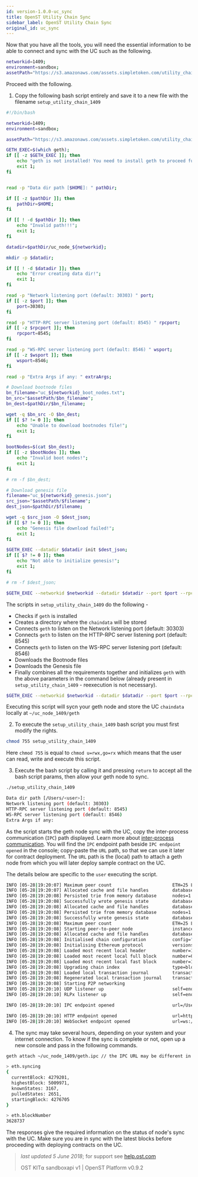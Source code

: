 ```yaml
---
id: version-1.0.0-uc_sync
title: OpenST Utility Chain Sync 
sidebar_label: OpenST Utility Chain Sync 
original_id: uc_sync
---
```


Now that you have all the tools, you will need the essential information to be able to connect and sync with the UC such as the following. 

```bash
networkid=1409;
environment=sandbox;
assetPath="https://s3.amazonaws.com/assets.simpletoken.com/utility_chain/$environment";
```
Proceed with the following. 

1. Copy the following bash script entirely and save it to a new file with the filename `setup_utility_chain_1409`

```bash
#!/bin/bash

networkid=1409;
environment=sandbox;

assetPath="https://s3.amazonaws.com/assets.simpletoken.com/utility_chain/$environment";

GETH_EXEC=$(which geth);
if [[ -z $GETH_EXEC ]]; then
	echo "geth is not installed! You need to install geth to proceed further."
	exit 1;
fi


read -p "Data dir path [$HOME]: " pathDir;

if [[ -z $pathDir ]]; then
	pathDir=$HOME;
fi

if [[ ! -d $pathDir ]]; then
	echo "Invalid path!!!";
	exit 1;
fi

datadir=$pathDir/uc_node_${networkid};

mkdir -p $datadir;

if [[ ! -d $datadir ]]; then
	echo "Error creating data dir!";
	exit 1;
fi

read -p "Network listening port (default: 30303) " port;
if [[ -z $port ]]; then
	port=30303;
fi

read -p "HTTP-RPC server listening port (default: 8545) " rpcport;
if [[ -z $rpcport ]]; then
	rpcport=8545;
fi

read -p "WS-RPC server listening port (default: 8546) " wsport;
if [[ -z $wsport ]]; then
	wsport=8546;
fi

read -p "Extra Args if any: " extraArgs;

# Download bootnode files
bn_filename="uc_${networkid}_boot_nodes.txt";
bn_src="$assetPath/$bn_filename";
bn_dest=$pathDir/$bn_filename;

wget -q $bn_src -O $bn_dest;
if [[ $? != 0 ]]; then
	echo "Unable to download bootnodes file!";
	exit 1;
fi

bootNodes=$(cat $bn_dest);
if [[ -z $bootNodes ]]; then
	echo "Invalid boot nodes!";
	exit 1;
fi

# rm -f $bn_dest;

# Download genesis file
filename="uc_${networkid}_genesis.json";
src_json="$assetPath/$filename";
dest_json=$pathDir/$filename;

wget -q $src_json -O $dest_json;
if [[ $? != 0 ]]; then
	echo "Genesis file download failed!";
	exit 1;
fi

$GETH_EXEC --datadir $datadir init $dest_json;
if [[ $? != 0 ]]; then
	echo "Not able to initialize genesis!";
	exit 1;
fi

# rm -f $dest_json;

$GETH_EXEC --networkid $networkid --datadir $datadir --port $port --rpc --rpcapi eth,net,web3,personal --rpcport $rpcport --ws --wsport $wsport --bootnodes $bootNodes $extraArgs;

```

The scripts in `setup_utility_chain_1409` do the following -

* Checks if `geth` is installed
* Creates a directory where the `chaindata` will be stored
* Connects `geth` to listen on the Network listening port (default: 30303)
* Connects `geth` to listen on the HTTP-RPC server listening port (default: 8545)
* Connects `geth` to listen on the WS-RPC server listening port (default: 8546)
* Downloads the Bootnode files
* Downloads the Genesis file
* Finally combines all the requirements together and initializes `geth` with the above parameters in the command below (already present in `setup_utility_chain_1409` - reexecution is not necessary). 

```bash
$GETH_EXEC --networkid $networkid --datadir $datadir --port $port --rpc --rpcapi eth,net,web3,personal --rpcport $rpcport --ws --wsport $wsport --bootnodes $bootNodes $extraArgs;
```
Executing this script will sycn your geth node and store the UC `chaindata` locally at `~/uc_node_1409/geth`


2. To execute the `setup_utility_chain_1409` bash script you must first modify the rights.

```bash
chmod 755 setup_utility_chain_1409
```
Here `chmod 755` is equal to `chmod u=rwx,go=rx` which means that the user can read, write and execute this script.

3. Execute the bash script by calling it and pressing `return` to accept all the bash script params, then allow your geth node to sync.

```bash
./setup_utility_chain_1409

Data dir path [/Users/<user>]:
Network listening port (default: 30303)
HTTP-RPC server listening port (default: 8545)
WS-RPC server listening port (default: 8546)
Extra Args if any:
```

As the script starts the geth node sync with the UC, copy the inter-process communication (`IPC`) path displayed. Learn more about [inter-process communication](https://en.wikipedia.org/wiki/Inter-process_communication). You will find the `IPC` endpoint path beside `IPC endpoint opened` in the console; copy-paste the `URL` path, so that we can use it later for contract deployment. The `URL` path is the (local) path to attach a geth node from which you will later deploy sample contract on the UC. 

The details below are specific to the `user` executing the script. 

```bash
INFO [05-28|19:20:07] Maximum peer count                       ETH=25 LES=0 total=25
INFO [05-28|19:20:07] Allocated cache and file handles         database=/Users/<user>/uc_node_1409/geth/chaindata cache=16 handles=16
INFO [05-28|19:20:08] Persisted trie from memory database      nodes=1 size=204.00B time=3.397µs gcnodes=0 gcsize=0.00B gctime=0s livenodes=1 livesize=0.00B
INFO [05-28|19:20:08] Successfully wrote genesis state         database=chaindata                                 hash=56b364…cffdd0
INFO [05-28|19:20:08] Allocated cache and file handles         database=/Users/noslav/uc_node_1409/geth/lightchaindata cache=16 handles=16
INFO [05-28|19:20:08] Persisted trie from memory database      nodes=1 size=204.00B time=4.137µs gcnodes=0 gcsize=0.00B gctime=0s livenodes=1 livesize=0.00B
INFO [05-28|19:20:08] Successfully wrote genesis state         database=lightchaindata                                 hash=56b364…cffdd0
INFO [05-28|19:20:08] Maximum peer count                       ETH=25 LES=0 total=25
INFO [05-28|19:20:08] Starting peer-to-peer node               instance=Geth/v1.8.2-stable/darwin-amd64/go1.10
INFO [05-28|19:20:08] Allocated cache and file handles         database=/Users/noslav/uc_node_1409/geth/chaindata cache=768 handles=1024
INFO [05-28|19:20:08] Initialised chain configuration          config="{ChainID: 1409 Homestead: 1 DAO: <nil> DAOSupport: false EIP150: 2 EIP155: 3 EIP158: 3 Byzantium: 4 Constantinople: <nil> Engine: clique}"
INFO [05-28|19:20:08] Initialising Ethereum protocol           versions="[63 62]" network=1409
INFO [05-28|19:20:08] Loaded most recent local header          number=173105 hash=5ab820…fa0ed5 td=346002
INFO [05-28|19:20:08] Loaded most recent local full block      number=0      hash=56b364…cffdd0 td=1
INFO [05-28|19:20:08] Loaded most recent local fast block      number=138286 hash=9c6c4e…d3f9a6 td=276364
INFO [05-28|19:20:08] Upgrading chain index                    type=bloombits percentage=42
INFO [05-28|19:20:08] Loaded local transaction journal         transactions=0 dropped=0
INFO [05-28|19:20:08] Regenerated local transaction journal    transactions=0 accounts=0
INFO [05-28|19:20:08] Starting P2P networking
INFO [05-28|19:20:10] UDP listener up                          self=enode://12c784bd9fc1a53b2fea73452de3c163ad83617a7b906f6bdc3fadee3a6a70ef16be1346ebc7356906fb3977157abb1f4c7c1d36e6b7f2cec96f56cbf3603b49@[::]:30303
INFO [05-28|19:20:10] RLPx listener up                         self=enode://12c784bd9fc1a53b2fea73452de3c163ad83617a7b906f6bdc3fadee3a6a70ef16be1346ebc7356906fb3977157abb1f4c7c1d36e6b7f2cec96f56cbf3603b49@[::]:30303

INFO [05-28|19:20:10] IPC endpoint opened                      url=/Users/noslav/uc_node_1409/geth.ipc <- Copy this path

INFO [05-28|19:20:10] HTTP endpoint opened                     url=http://127.0.0.1:8545               cors= vhosts=localhost
INFO [05-28|19:20:10] WebSocket endpoint opened                url=ws://127.0.0.1:8546
```

4. The sync may take several hours, depending on your system and your internet connection.
To know if the sync is complete or not, open up a new console and pass in the following commands.

```bash
geth attach ~/uc_node_1409/geth.ipc // the IPC URL may be different in your case.

> eth.syncing
{
  currentBlock: 4279201,
  highestBlock: 5009971,
  knownStates: 3167,
  pulledStates: 2651,
  startingBlock: 4276705
}

> eth.blockNumber
3628737
```
The responses give the required information on the status of node's sync with the UC. Make sure you are in sync with the latest blocks before proceeding with deploying contracts on the UC.



>_last updated 5 June 2018_; for support see [<u>help.ost.com</u>](https://help.ost.com)
>
> OST KIT⍺ sandboxapi v1 | OpenST Platform v0.9.2

